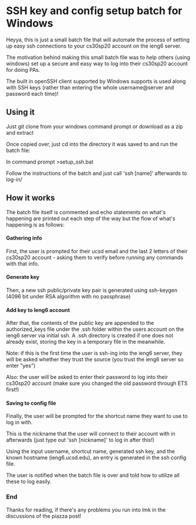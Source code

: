 SSH key and config setup batch for Windows
============================================
Heyya, this is just a small batch file that will automate the process of setting up easy ssh connections to your cs30sp20 account on the ieng6 server.

The motivation behind making this small batch file was to help others (using windows) set up a secure and easy way to log into their cs30sp20 account for doing PAs.

The built in openSSH client supported by Windows supports is used along with SSH keys (rather than entering the whole username@server and password each time)!

## Using it
Just git clone from your windows command prompt or download as a zip and extract

Once copied over, just cd into the directory it was saved to and run the batch file:

In command prompt >setup_ssh.bat

Follow the instructions of the batch and just call 'ssh [name]' afterwards to log-in/ 

## How it works
The batch file itself is commented and echo statements on what's happening are printed out each step of the way but the flow of what's happening is as follows:

#### Gathering info
First, the user is prompted for their ucsd email and the last 2 letters of their cs30sp20 account - asking them to verify before running any commands with that info.

#### Generate key
Then, a new ssh public/private key pair is generated using ssh-keygen (4096 bit under RSA algorithm with no passphrase)

#### Add key to Ieng6 account
After that, the contents of the public key are appended to the authorized_keys file under the .ssh folder within the users account on the ieng6 server via initial ssh. A .ssh directory is created if one does not already exist, storing the key in a temporary file in the meanwhile.

Note: if this is the first time the user is ssh-ing into the ieng6 server, they will be asked whether they trust the source (you trust the ieng6 server so enter "yes")

Also: the user will be asked to enter their password to log into their cs30sp20 account (make sure you changed the old password through ETS first!)

#### Saving to config file
Finally, the user will be prompted for the shortcut name they want to use to log in with.

This is the nickname that the user will connect to their account with in afterwards (just type out 'ssh [nickname]' to log in after this!)

Using the input username, shortcut name, generated ssh key, and the known hostname (ieng6.ucsd.edu), an entry is generated in the ssh config file.

The user is notified when the batch file is over and told how to utilize all these to log easily.

### End
Thanks for reading, if there's any problems you run into lmk in the discussions of the piazza post!
